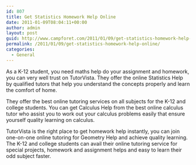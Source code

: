 ```yaml
---
id: 807
title: Get Statistics Homework Help Online
date: 2011-01-09T08:04:11+00:00
author: admin
layout: post
guid: http://www.campforet.com/2011/01/09/get-statistics-homework-help-online/
permalink: /2011/01/09/get-statistics-homework-help-online/
categories:
  - General
---
```

As a K-12 student, you need maths help do your assignment and homework, you can very well trust on TutorVista. They offer the online Statistics Help by qualified tutors that help you understand the concepts properly and learn the comfort of home.

They offer the best online tutoring services on all subjects for the K-12 and college students. You can get Calculus Help from the best online calculus tutor who assist you to work out your calculus problems easily that ensure yourself quality learning on calculus. 

TutorVista is the right place to get homework help instantly, you can join one-on-one online tutoring for Geometry Help and achieve quality learning. The K-12 and college students can avail their online tutoring service for special projects, homework and assignment helps and easy to learn their odd subject faster.